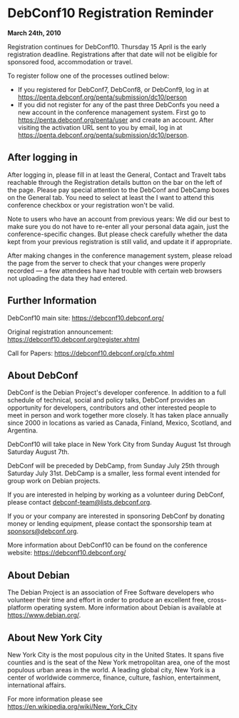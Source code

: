 
DebConf10 Registration Reminder
===============================


**March 24th, 2010**


Registration continues for DebConf10. Thursday 15 April is the early
registration deadline. Registrations after that date will not be eligible
for sponsored food, accommodation or travel.


To register follow one of the processes outlined below:


* If you registered for DebConf7, DebConf8, or DebConf9, log in at <https://penta.debconf.org/penta/submission/dc10/person>
* If you did not register for any of the past three DebConfs you need a new
 account in the conference management system. First go to <https://penta.debconf.org/penta/user>
 and create an account. After visiting the activation URL sent to you by
email, log in at <https://penta.debconf.org/penta/submission/dc10/person>.


After logging in
----------------


After logging in, please fill in at least the General,
Contact and Travelt tabs reachable through the
Registration details button on the bar on the left of the page.
Please pay special attention to the DebConf and DebCamp boxes on the
General tab. You need to select at least the I want to attend this
conference checkbox or your registration won't be valid.


Note to users who have an account from previous years: We did our best to
make sure you do not have to re-enter all your personal data again, just
the conference-specific changes. But please check carefully whether the
data kept from your previous registration is still valid, and update it if
appropriate.


After making changes in the conference management system, please reload
the page from the server to check that your changes were properly recorded
— a few attendees have had trouble with certain web browsers not
uploading the data they had entered.


Further Information
-------------------


DebConf10 main site: <https://debconf10.debconf.org/>  

Original registration announcement: <https://debconf10.debconf.org/register.xhtml>  

Call for Papers: <https://debconf10.debconf.org/cfp.xhtml>



About DebConf
-------------


DebConf is the Debian Project's developer conference. In addition to a full
schedule of technical, social and policy talks, DebConf provides an
opportunity for developers, contributors and other interested people to
meet in person and work together more closely. It has taken place annually
since 2000 in locations as varied as Canada, Finland, Mexico, Scotland, and
Argentina.


DebConf10 will take place in New York City from Sunday August 1st through
Saturday August 7th.


DebConf will be preceded by DebCamp, from Sunday July 25th through Saturday
July 31st. DebCamp is a smaller, less formal event intended for group work
on Debian projects.


If you are interested in helping by working as a volunteer during DebConf,
please contact debconf-team@lists.debconf.org.


If you or your company are interested in sponsoring DebConf by donating
money or lending equipment, please contact the sponsorship team at
sponsors@debconf.org.


More information about DebConf10 can be found on the conference website:
<https://debconf10.debconf.org/>


About Debian
------------


The Debian Project is an association of Free Software developers who
volunteer their time and effort in order to produce an excellent free, cross-platform
operating system. More information about Debian is available at
<https://www.debian.org/>.


About New York City
-------------------


New York City is the most populous city in the United States. It spans
five counties and is the seat of the New York metropolitan area, one of the
most populous urban areas in the world. A leading global city, New York is
a center of worldwide commerce, finance, culture, fashion, entertainment,
international affairs.


For more information please see <https://en.wikipedia.org/wiki/New_York_City>



